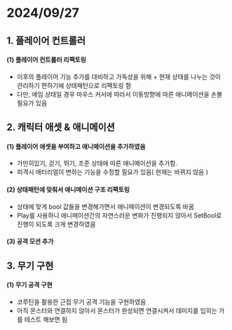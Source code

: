 # 2024/09/27
## 1. 플레이어 컨트롤러
#### (1) 플레이어 컨트롤러 리팩토링
- 이후의 플레이어 기능 추가를 대비하고 가독성을 위해 + 현재 상태를 나누는 것이 관리하기 편하기에 상태패턴으로 리팩토링 함
- 다만, 에임 상태일 경우 마우스 커서에 따라서 이동방향에 따른 애니메이션을 손볼 필요가 있음

## 2. 캐릭터 애셋 & 애니메이션
#### (1) 플레이어 애셋을 부여하고 애니메이션을 추가하였음
- 가만히있기, 걷기, 뛰기, 조준 상태에 따른 애니메이션을 추가함.
- 피격시 매터리얼이 변하는 기능을 수정할 필요가 있음( 현재는 바뀌지 않음 )
#### (2) 상태패턴에 맞춰서 애니메이션 구조 리팩토링
- 상태에 맞게 bool 값들을 변경해가면서 애니메이션이 변경되도록 바꿈
- Play를 사용하니 애니메이션간의 자연스러운 변화가 진행되지 않아서 SetBool로 진행이 되도록 크게 변경하였음
#### (3) 공격 모션 추가

## 3. 무기 구현
#### (1) 무기 공격 구현
- 코루틴을 활용한 근접 무기 공격 기능을 구현하였음
- 아직 몬스터와 연결하지 않아서 몬스터가 완성되면 연결시켜서 데미지를 입히는 가를 테스트 해보면 됨
